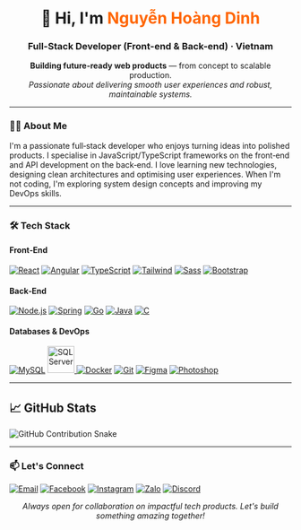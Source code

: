 <h1 align="center">👋 Hi, I'm <span style="color:#ff6600;">Nguyễn Hoàng Dinh</span></h1>
<h3 align="center">Full-Stack Developer (Front-end & Back-end) · Vietnam</h3>

<p align="center">
  <b>Building future-ready web products</b> — from concept to scalable production.<br/>
  <i>Passionate about delivering smooth user experiences and robust, maintainable systems.</i>
</p>

---

### 👨‍💻 About Me
I'm a passionate full‑stack developer who enjoys turning ideas into polished products. I specialise in JavaScript/TypeScript frameworks on the front‑end and API development on the back‑end. I love learning new technologies, designing clean architectures and optimising user experiences. When I'm not coding, I'm exploring system design concepts and improving my DevOps skills.

---


### 🛠 Tech Stack
#### Front‑End
[![React](https://skillicons.dev/icons?i=react)](https://react.dev)
[![Angular](https://skillicons.dev/icons?i=angular)](https://angular.io)
[![TypeScript](https://skillicons.dev/icons?i=ts)](https://www.typescriptlang.org)
[![Tailwind](https://skillicons.dev/icons?i=tailwind)](https://tailwindcss.com)
[![Sass](https://skillicons.dev/icons?i=sass)](https://sass-lang.com)
[![Bootstrap](https://skillicons.dev/icons?i=bootstrap)](https://getbootstrap.com)

#### Back‑End
[![Node.js](https://skillicons.dev/icons?i=nodejs)](https://nodejs.org)
[![Spring](https://skillicons.dev/icons?i=spring)](https://spring.io)
[![Go](https://skillicons.dev/icons?i=go)](https://go.dev)
[![Java](https://skillicons.dev/icons?i=java)](https://www.java.com)
[![C](https://skillicons.dev/icons?i=c)](https://en.wikipedia.org/wiki/C_(programming_language))

#### Databases & DevOps
[![MySQL](https://skillicons.dev/icons?i=mysql)](https://www.mysql.com)
<a href="https://www.microsoft.com/vi-vn/sql-server">
  <img src="https://upload.wikimedia.org/wikipedia/it/2/23/Sql_server_logo.png" alt="SQL Server" width="48" />
</a>
[![Docker](https://skillicons.dev/icons?i=docker)](https://www.docker.com)
[![Git](https://skillicons.dev/icons?i=git)](https://git-scm.com)
[![Figma](https://skillicons.dev/icons?i=figma)](https://www.figma.com)
[![Photoshop](https://skillicons.dev/icons?i=ps)](https://www.adobe.com/products/photoshop.html)

---


## 📈 GitHub Stats  


<picture>
  <source media="(prefers-color-scheme: dark)" srcset="https://raw.githubusercontent.com/tobiasmeyhoefer/tobiasmeyhoefer/output/github-snake-dark.svg" />
  <source media="(prefers-color-scheme: light)" srcset="https://raw.githubusercontent.com/tobiasmeyhoefer/tobiasmeyhoefer/output/github-snake.svg" />
  <img alt="GitHub Contribution Snake" src="https://raw.githubusercontent.com/tobiasmeyhoefer/tobiasmeyhoefer/output/github-snake.svg" />
</picture>

---

### 📫 Let's Connect
[![Email](https://img.shields.io/badge/Email-%20-ff6953?style=flat&logo=gmail&logoColor=white)](mailto:nhdinh.dev03@gmail.com)
[![Facebook](https://img.shields.io/badge/Facebook-%20-1877F2?style=flat&logo=facebook&logoColor=white)](https://fb.com/nhdinh03)
[![Instagram](https://img.shields.io/badge/Instagram-%20-E4405F?style=flat&logo=instagram&logoColor=white)](https://instagram.com/nhdinhdz)
[![Zalo](https://img.shields.io/badge/Zalo-%20-1575F9?style=flat&logo=zalo&logoColor=white)](https://zalo.me/0389307257)
[![Discord](https://img.shields.io/badge/Discord-%20-5865F2?style=flat&logo=discord&logoColor=white)](https://discord.gg/6UbbDqKKQN)

<p align="center"><em>Always open for collaboration on impactful tech products. Let's build something amazing together!</em></p>

